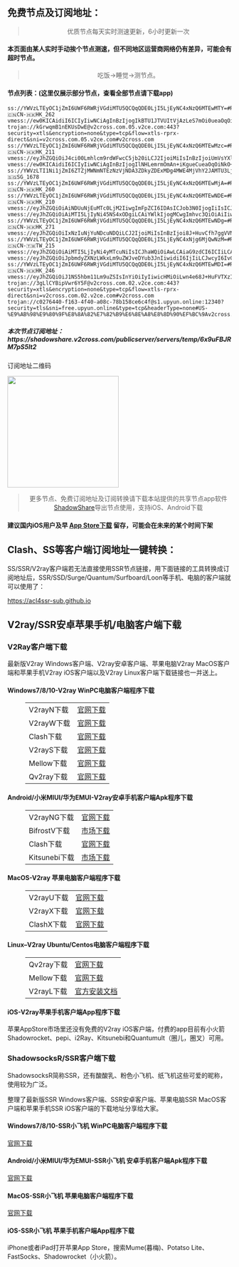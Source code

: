 
<h2>免费节点及订阅地址：</h2>
<blockquote>
<p style="text-align: center;">优质节点每天实时测速更新，6小时更新一次</p>
</blockquote>
<h4>本页面由某人实时手动挨个节点测速，但不同地区运营商网络仍有差异，可能会有超时节点。</h4>
<blockquote>
<p style="text-align: center;">吃饭->睡觉->测节点。</p>
</blockquote>
<h4>节点列表：(这里仅展示部分节点，查看全部节点请下载app)</h4>

```ss://YWVzLTEyOC1jZmI6UWF6RWRjVGdiMTU5QCQqQDE0LjI5LjEyNC4xNzQ6MTEwNDA=#🇨🇳 CN_324 | 6.93Mb
ss://YWVzLTEyOC1jZmI6UWF6RWRjVGdiMTU5QCQqQDE0LjI5LjEyNC4xNzQ6MTEwMTY=#Relay_🇨🇳CN-🇭🇰HK_262
vmess://ew0KICAidiI6ICIyIiwNCiAgInBzIjogIkBTU1JTVUItVjAzLeS7mOi0ueaOqOiNkDp2MmNyb3NzLmNvbSIsDQogICJhZGQiOiAiMTY1LjE1NC4yMjUuMjMwIiwNCiAgInBvcnQiOiAiMzMwODAiLA0KICAiaWQiOiAiYjhhYWE2ZTEtZjBiMy1iOWVjLTNkZmMtYmIyMjZjMTY3YjMzIiwNCiAgImFpZCI6ICIwIiwNCiAgInNjeSI6ICJhdXRvIiwNCiAgIm5ldCI6ICJ0Y3AiLA0KICAidHlwZSI6ICJub25lIiwNCiAgImhvc3QiOiAiMTY1LjE1NC4yMjUuMjMwIiwNCiAgInBhdGgiOiAiLyIsDQogICJ0bHMiOiAidGxzIiwNCiAgInNuaSI6ICIiLA0KICAiYWxwbiI6ICIiDQp9
trojan://kGrwqmB1nEKUsDwE@v2cross.com.05.v2ce.com:443?security=xtls&encryption=none&type=tcp&flow=xtls-rprx-direct&sni=v2cross.com.05.v2ce.com#v2cross.com
ss://YWVzLTEyOC1jZmI6UWF6RWRjVGdiMTU5QCQqQDE0LjI5LjEyNC4xNzQ6MTEwMzc=#Relay_🇨🇳CN-🇭🇰HK_211
vmess://eyJhZGQiOiJ4ci00Lmhlcm9rdWFwcC5jb20iLCJ2IjoiMiIsInBzIjoiUmVsYXlf8J+HuvCfh7hVUy3wn4e68J+HuFVTXzI4NDMiLCJwb3J0Ijo0NDMsImlkIjoiMTdhZjc2ZTEtYTVkNy00MWFiLWFlODctYjQ4ZjE4NTA3NWQxIiwiYWlkIjoiMCIsIm5ldCI6IndzIiwidHlwZSI6IiIsImhvc3QiOiJ4ci00Lmhlcm9rdWFwcC5jb20iLCJwYXRoIjoiLzE3YWY3NmUxLWE1ZDctNDFhYi1hZTg3LWI0OGYxODUwNzVkMS12bWVzcyIsInRscyI6InRscyJ9
vmess://ew0KICAidiI6ICIyIiwNCiAgInBzIjogIlNHLemrmOmAn+iKgueCueaOqOiNkO+8mnYyY3Jvc3MuY29tIiwNCiAgImFkZCI6ICIxMjkuMjI2LjIxNi4xMjQiLA0KICAicG9ydCI6ICIxNDcyOCIsDQogICJpZCI6ICJlZWEzZDA5MC1lMDY4LTRiNzQtODAzOS05MWZkNzkyMThkMWEiLA0KICAiYWlkIjogIjAiLA0KICAic2N5IjogImF1dG8iLA0KICAibmV0IjogInRjcCIsDQogICJ0eXBlIjogIm5vbmUiLA0KICAiaG9zdCI6ICIiLA0KICAicGF0aCI6ICIiLA0KICAidGxzIjogIiIsDQogICJzbmkiOiAiIiwNCiAgImFscG4iOiAiIg0KfQ==
ss://YWVzLTI1Ni1jZmI6ZTZjMWNmNTEzNzVjNDA3ZDkyZDExMDg4MWE4MjVhY2JAMTU3LjIzMC40MS4yMjA6Mjk1OTY=#🇸🇬SG_1678
ss://YWVzLTEyOC1jZmI6UWF6RWRjVGdiMTU5QCQqQDE0LjI5LjEyNC4xNzQ6MTEwMjA=#Relay_🇨🇳CN-🇭🇰HK_260
ss://YWVzLTEyOC1jZmI6UWF6RWRjVGdiMTU5QCQqQDE0LjI5LjEyNC4xNzQ6MTEwNDE=#Relay_🇨🇳CN-🇭🇰HK_210
vmess://eyJhZGQiOiAiNDUuNjEuMTc0LjM2IiwgImFpZCI6IDAsICJob3N0IjogIiIsICJpZCI6ICJiOGFhYTZlMS1mMGIzLWI5ZWMtM2RmYy1iYjIyNmMxNjdiMzMiLCAibmV0IjogInRjcCIsICJwYXRoIjogIiIsICJwb3J0IjogMzEzMjUsICJwcyI6ICJ2MmNyb3NzLmNvbSAtIFx1N2Y4ZVx1NTZmZCAgNjYiLCAidGxzIjogInRscyIsICJ0eXBlIjogImF1dG8iLCAic2tpcC1jZXJ0LXZlcmlmeSI6IHRydWUsICJzbmkiOiAiIn0=
vmess://eyJhZGQiOiAiMTI5LjIyNi45NS4xODgiLCAiYWlkIjogMCwgImhvc3QiOiAiIiwgImlkIjogImI3MzM1ZGFlLWI5NDYtNDZhZS1mMzQxLWFjYmY4ZGYyMWM4NiIsICJuZXQiOiAidGNwIiwgInBhdGgiOiAiIiwgInBvcnQiOiAyMDc5MiwgInBzIjogInYyY3Jvc3MuY29tIC0gXHU2NWIwXHU1MmEwXHU1NzYxXHU4MTdlXHU4YmFmXHU0ZTkxIDUiLCAidGxzIjogIiIsICJ0eXBlIjogImF1dG8iLCAic2tpcC1jZXJ0LXZlcmlmeSI6IHRydWUsICJzbmkiOiAiIn0=
ss://YWVzLTEyOC1jZmI6UWF6RWRjVGdiMTU5QCQqQDE0LjI5LjEyNC4xNzQ6MTEwNDg=#Relay_🇨🇳CN-🇭🇰HK_271
vmess://eyJhZGQiOiIxNzIuNjYuNDcuNDQiLCJ2IjoiMiIsInBzIjoi8J+HuvCfh7ggVVNfMjEyOSB8IDMuMDZNYiIsInBvcnQiOjIwNTMsImlkIjoiODBlMDk4YTEtZjc2OC0zZGZiLWI5N2YtNmMzYTVkMzRiY2Q4IiwiYWlkIjoiMCIsIm5ldCI6IndzIiwidHlwZSI6IiIsImhvc3QiOiJ3ZWIxLnd3ZWJsb2cucHciLCJwYXRoIjoieHhYMiIsInRscyI6InRscyJ9
ss://YWVzLTEyOC1jZmI6UWF6RWRjVGdiMTU5QCQqQDE0LjI5LjEyNC4xNjg6MjQwNzM=#Relay_🇨🇳CN-🇹🇼TW_215
vmess://eyJhZGQiOiAiMTI5LjIyNi4yMTcuNiIsICJhaWQiOiAwLCAiaG9zdCI6ICIiLCAiaWQiOiAiZGIzMTJjMTktMTExNi00NjU2LWQ1ZDItOGIzYWRjMjFmMTE3IiwgIm5ldCI6ICJ0Y3AiLCAicGF0aCI6ICIiLCAicG9ydCI6IDU4NTk5LCAicHMiOiAidjJjcm9zcy5jb20gLSBcdTY1YjBcdTUyYTBcdTU3NjFcdTgxN2VcdThiYWZcdTRlOTEgMTciLCAidGxzIjogIiIsICJ0eXBlIjogImF1dG8iLCAic2tpcC1jZXJ0LXZlcmlmeSI6IHRydWUsICJzbmkiOiAiIn0=
vmess://eyJhZGQiOiJpbmdyZXNzLWkxLm9uZWJveDYub3JnIiwidiI6IjIiLCJwcyI6IvCfh6jwn4ezIENOXzM2MCB8IDAuODJNYiIsInBvcnQiOjM4NzAxLCJpZCI6Ijc5Mzg2Njg1LTE2ZGEtMzI3Yy05ZTE0LWFhNmQ3MDJkODZiYyIsImFpZCI6IjEiLCJuZXQiOiJ3cyIsInR5cGUiOiIiLCJob3N0IjoiaW5ncmVzcy1pMS5vbmVib3g2Lm9yZyIsInBhdGgiOiIvaGxzL2NjdHY1cGhkLm0zdTgiLCJ0bHMiOiIifQ==
ss://YWVzLTEyOC1jZmI6UWF6RWRjVGdiMTU5QCQqQDE0LjI5LjEyNC4xNzQ6MTEwMDI=#Relay_🇨🇳CN-🇭🇰HK_246
vmess://eyJhZGQiOiJ1NS5hbm11Lm9uZSIsInYiOiIyIiwicHMiOiLwn4e68J+HuFVTXzI4ODMgfDI3LjE2TWIiLCJwb3J0IjoxNjQ0MywiaWQiOiI4MTcwZThmOC1jYmE0LTQyYWQtYjNiYy0wNGYxMGZkMjU0YzciLCJhaWQiOiIwIiwibmV0IjoidGNwIiwidHlwZSI6IiIsImhvc3QiOiIiLCJwYXRoIjoiLyIsInRscyI6InRscyJ9
trojan://3gLlCYBipVwr6Y5F@v2cross.com.02.v2ce.com:443?security=xtls&encryption=none&type=tcp&flow=xtls-rprx-direct&sni=v2cross.com.02.v2ce.com#v2cross.com
trojan://c0276440-f163-4f40-a08c-78b158ce6c4f@s1.upyun.online:12340?security=tls&sni=free.upyun.online&type=tcp&headerType=none#US-%E9%AB%98%E9%80%9F%E8%8A%82%E7%82%B9%E6%8E%A8%E8%8D%90%EF%BC%9Av2cross.com
```
<h5>本次节点订阅地址：https://shadowshare.v2cross.com/publicserver/servers/temp/6x9uFBJRM7pS5It2</h5>
<p>订阅地址二维码</p>
<img src='http://shadowshare.v2cross.com/qrcode.png' width=250 height=250>
<blockquote style='text-align: center;'>更多节点、免费订阅地址及订阅转换请下载本站提供的共享节点app软件<a href='https://shadowshare.v2cross.com'>ShadowShare</a>导出节点使用，支持iOS、Android下载</blockquote>
<h4>建议国内iOS用户及早 <a href='https://apps.apple.com/cn/app/shadowshare/id1612647259'>App Store下载</a> 留存，可能会在未来的某个时间下架</h4>

<div class="nv-content-wrap entry-content">
<h2>Clash、SS等客户端订阅地址一键转换：</h2>
<p>SS/SSR/V2ray客户端若无法直接使用SSR节点链接，用下面链接的工具转换成订阅地址后，SSR/SSD/Surge/Quantum/Surfboard/Loon等手机、电脑的客户端就可以使用了：</p>
<p><a href="https://acl4ssr-sub.github.io" target="_blank" rel="noreferrer noopener nofollow">https://acl4ssr-sub.github.io</a></p>
<h2>V2ray/SSR安卓苹果手机/电脑客户端下载</h2>
<h3>V2Ray客户端下载</h3>
<p>最新版V2ray Windows客户端、V2ray安卓客户端、苹果电脑V2ray MacOS客户端和苹果手机V2ray iOS客户端以及V2ray Linux客户端下载链接也一并送上。</p>
<h4>Windows7/8/10-<strong>V2ray WinPC电脑客户端</strong>程序下载</h4>
<figure class="wp-block-table alignwide is-style-stripes"><table><tbody><tr><td>V2rayN下载</td><td><a href="https://github.com/2dust/v2rayN/releases" target="_blank" rel="noreferrer noopener">官网下载</a></td></tr><tr><td>V2rayW下载</td><td><a href="https://github.com/Cenmrev/V2RayW/releases" target="_blank" rel="noreferrer noopener">官网下载</a></td></tr><tr><td>Clash下载</td><td><a href="https://github.com/Fndroid/clash_for_windows_pkg/releases" target="_blank" rel="noreferrer noopener">官网下载</a></td></tr><tr><td>V2rayS下载</td><td><a href="https://github.com/Shinlor/V2RayS/releases" target="_blank" rel="noreferrer noopener">官网下载</a></td></tr><tr><td>Mellow下载</td><td><a href="https://github.com/mellow-io/mellow/releases" target="_blank" rel="noreferrer noopener">官网下载</a></td></tr><tr><td>Qv2ray下载</td><td><a href="https://github.com/Qv2ray/Qv2ray" target="_blank" rel="noreferrer noopener">官网下载</a></td></tr></tbody></table></figure>
<h4><strong>Android/小米MIUI/华为EMUI-V2ray安卓手机客户端</strong>Apk程序下载</h4>
<figure class="wp-block-table alignwide is-style-stripes"><table><tbody><tr><td>V2rayNG下载</td><td><a href="https://github.com/2dust/v2rayNG/releases" target="_blank" rel="noreferrer noopener">官网下载</a></td></tr><tr><td>BifrostV下载</td><td><a rel="noreferrer noopener" href="https://www.appsapk.com/downloading/latest/com.github.dawndiy.bifrostv-0.6.8.apk" target="_blank">市场下载</a></td></tr><tr><td>Clash下载</td><td><a href="https://github.com/Kr328/ClashForAndroid/releases" target="_blank" rel="noreferrer noopener">官网下载</a></td></tr><tr><td>Kitsunebi下载</td><td><a rel="noreferrer noopener" href="https://apkpure.com/kitsunebi/fun.kitsunebi.kitsunebi4android" target="_blank">市场下载</a></td></tr></tbody></table></figure>
<h4><strong>MacOS-V2ray <strong>苹果电脑</strong>客户端</strong>程序下载</h4>
<figure class="wp-block-table alignwide is-style-stripes"><table><tbody><tr><td>V2rayU下载</td><td><a href="https://github.com/yanue/V2rayU/releases" target="_blank" rel="noreferrer noopener">官网下载</a></td></tr><tr><td>V2rayX下载</td><td><a href="https://github.com/Cenmrev/V2RayX/releases" target="_blank" rel="noreferrer noopener">官网下载</a></td></tr><tr><td>ClashX下载</td><td><a href="https://github.com/yichengchen/clashX/releases" target="_blank" rel="noreferrer noopener">官网下载</a></td></tr></tbody></table></figure>
<h4><strong>Linux</strong>–<strong>V2ray Ubuntu/Centos电脑客户端</strong>程序下载</h4>
<figure class="wp-block-table alignwide is-style-stripes"><table><tbody><tr><td>Qv2ray下载</td><td><a href="https://github.com/Qv2ray/Qv2ray" target="_blank" rel="noreferrer noopener">官网下载</a></td></tr><tr><td>Mellow下载</td><td><a href="https://github.com/mellow-io/mellow/releases" target="_blank" rel="noreferrer noopener">官网下载</a></td></tr><tr><td>V2rayL下载</td><td><a rel="noreferrer noopener" href="https://github.com/jiangxufeng/v2rayL" target="_blank">官方安装文档</a></td></tr></tbody></table></figure>
<h4>iOS-<strong>V2ray苹果<strong>手机客户端</strong>App程序</strong>下载</h4>
<p>苹果AppStore市场里还没有免费的V2ray iOS客户端，付费的app目前有小火箭Shadowrocket、pepi、i2Ray、Kitsunebi和Quantumult（圈儿，圈叉）可用。</p>
<h3>ShadowsocksR/SSR客户端下载</h3>
<p>ShadowsocksR简称SSR，还有酸酸乳、粉色小飞机、纸飞机这些可爱的昵称，使用较为广泛。</p>
<p>整理了最新版SSR Windows客户端、SSR安卓客户端、苹果电脑SSR MacOS客户端和苹果手机SSR iOS客户端的下载地址分享给大家。</p>
<h4><strong>Windows7/8/10-<strong>SSR小飞机 WinPC电脑客户端</strong>程序下载</strong></h4>
<p><a rel="noreferrer noopener" href="https://github.com/shadowsocksrr/shadowsocksr-csharp/releases" target="_blank">官网下载</a></p>
<h4><strong><strong>Android/小米MIUI/华为EMUI-SSR小飞机 安卓手机客户端</strong>Apk程序下载</strong></h4>
<p><a rel="noreferrer noopener" href="https://github.com/shadowsocksrr/shadowsocksr-android/releases" target="_blank">官网下载</a></p>
<h4><strong><strong>MacOS-SSR小飞机 苹果电脑客户端</strong>程序下载</strong></h4>
<p><a href="https://github.com/qinyuhang/ShadowsocksX-NG-R/releases" target="_blank" rel="noreferrer noopener">官网下载</a></p>
<h4><strong>iOS-<strong>SSR小飞机 苹果手机客户端App程序</strong></strong>下载</h4>
<p>iPhone或者iPad打开苹果App Store，搜索Mume(暮梅)、Potatso Lite、FastSocks、Shadowrocket（小火箭）。</p>
